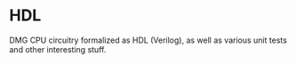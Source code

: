 # HDL

DMG CPU circuitry formalized as HDL (Verilog), as well as various unit tests and other interesting stuff.

